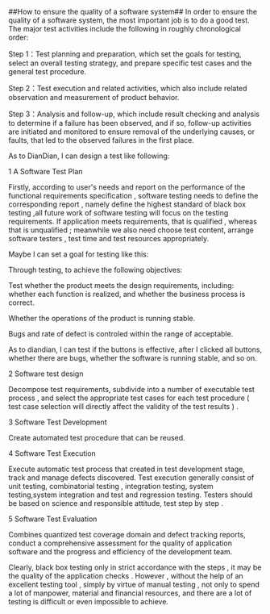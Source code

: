 ##How to ensure the quality of a software system##
In order to ensure the quality of a software system, the most important job is to do a good test. The major test activities include the following in roughly chronological order:

Step 1：Test planning and preparation, which set the goals for testing, select an overall testing strategy, and prepare specific test cases and the general test procedure.

Step 2：Test execution and related activities, which also include related observation and measurement of product behavior.

Step 3：Analysis and follow-up, which include result checking and analysis to determine if a failure has been observed, and if so, follow-up activities are initiated and monitored to ensure removal of the underlying causes, or faults, that led to the observed failures in the first place.


As to DianDian, I can design a test like following:

1 A Software Test Plan

Firstly, according to user's needs and report on the performance of the functional requirements specification , software testing needs to define the corresponding report , namely define the highest standard of black box testing ,all future work of software testing will focus on the testing requirements. If application meets requirements, that is qualified , whereas that is unqualified ; meanwhile we also need choose test content, arrange software testers , test time and test resources appropriately.

Maybe I can set a goal for testing like this:

Through testing, to achieve the following objectives: 

Test whether the product meets the design requirements, including: whether each function is realized, and whether the business process is correct. 

Whether the operations of the product is running stable. 

Bugs and rate of defect is controled within the range of acceptable.

As to diandian, I can test if the buttons is effective, after I clicked all buttons, whether there are bugs, whether the software is running stable, and so on.

2 Software test design

Decompose test requirements, subdivide into a number of executable test process , and select the appropriate test cases for each test procedure ( test case selection will directly affect the validity of the test results ) .

3 Software Test Development

Create automated test procedure that can be reused.

4 Software Test Execution

Execute automatic test process that created  in test development stage, track and manage defects discovered. Test execution generally consist of unit testing, combinatorial testing , integration testing, system testing,system integration and test and regression testing. Testers should be based on science and responsible attitude, test step by step .

5 Software Test Evaluation

Combines  quantized test coverage domain and defect tracking reports, conduct a comprehensive assessment for the quality of application software and the progress and efficiency of the development team.

Clearly, black box testing only in strict accordance with the steps , it may be the quality of the application checks . However , without the help of an excellent testing tool , simply by virtue of manual testing , not only to spend a lot of manpower, material and financial resources, and there are a lot of testing is difficult or even impossible to achieve.

